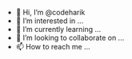 - 👋 Hi, I’m @codeharik
- 👀 I’m interested in ...
- 🌱 I’m currently learning ...
- 💞️ I’m looking to collaborate on ...
- 📫 How to reach me ...

<!---
codeharik/codeharik is a ✨ special ✨ repository because its `README.md` (this file) appears on your GitHub profile.
You can click the Preview link to take a look at your changes.
--->

